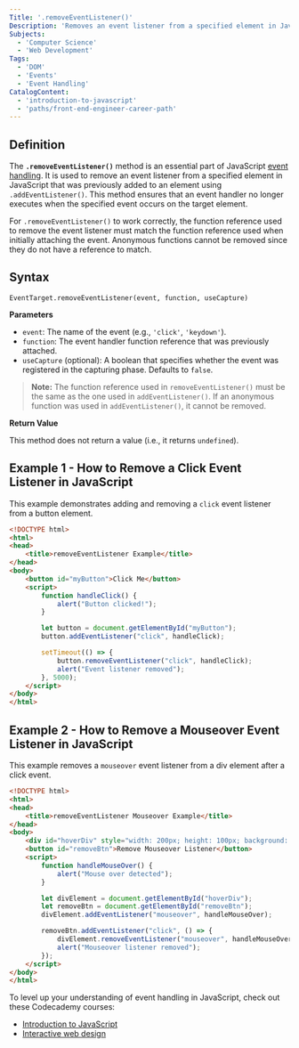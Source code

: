 ```yaml
---
Title: '.removeEventListener()'
Description: 'Removes an event listener from a specified element in JavaScript.'
Subjects:
  - 'Computer Science'
  - 'Web Development'
Tags:
  - 'DOM'
  - 'Events'
  - 'Event Handling'
CatalogContent:
  - 'introduction-to-javascript'
  - 'paths/front-end-engineer-career-path'
---
```


## Definition

The **`.removeEventListener()`** method is an essential part of JavaScript [event handling](https://www.codecademy.com/resources/docs/javascript/event-handling). It is used to remove an event listener from a specified element in JavaScript that was previously added to an element using `.addEventListener()`. This method ensures that an event handler no longer executes when the specified event occurs on the target element.

For `.removeEventListener()` to work correctly, the function reference used to remove the event listener must match the function reference used when initially attaching the event. Anonymous functions cannot be removed since they do not have a reference to match.

## Syntax

```pseudo
EventTarget.removeEventListener(event, function, useCapture)
```

**Parameters**

- `event`: The name of the event (e.g., `'click'`, `'keydown'`).
- `function`: The event handler function reference that was previously attached.
- `useCapture` (optional): A boolean that specifies whether the event was registered in the capturing phase. Defaults to `false`.

> **Note:** The function reference used in `removeEventListener()` must be the same as the one used in `addEventListener()`. If an anonymous function was used in `addEventListener()`, it cannot be removed.

**Return Value**

This method does not return a value (i.e., it returns `undefined`).

## Example 1 - How to Remove a Click Event Listener in JavaScript

This example demonstrates adding and removing a `click` event listener from a button element.

```html
<!DOCTYPE html>
<html>
<head>
    <title>removeEventListener Example</title>
</head>
<body>
    <button id="myButton">Click Me</button>
    <script>
        function handleClick() {
            alert("Button clicked!");
        }

        let button = document.getElementById("myButton");
        button.addEventListener("click", handleClick);

        setTimeout(() => {
            button.removeEventListener("click", handleClick);
            alert("Event listener removed");
        }, 5000);
    </script>
</body>
</html>
```

## Example 2 - How to Remove a Mouseover Event Listener in JavaScript

This example removes a `mouseover` event listener from a div element after a click event.

```html
<!DOCTYPE html>
<html>
<head>
    <title>removeEventListener Mouseover Example</title>
</head>
<body>
    <div id="hoverDiv" style="width: 200px; height: 100px; background: lightblue;">Hover over me</div>
    <button id="removeBtn">Remove Mouseover Listener</button>
    <script>
        function handleMouseOver() {
            alert("Mouse over detected");
        }

        let divElement = document.getElementById("hoverDiv");
        let removeBtn = document.getElementById("removeBtn");
        divElement.addEventListener("mouseover", handleMouseOver);

        removeBtn.addEventListener("click", () => {
            divElement.removeEventListener("mouseover", handleMouseOver);
            alert("Mouseover listener removed");
        });
    </script>
</body>
</html>
```

To level up your understanding of event handling in JavaScript, check out these Codecademy courses:

- [Introduction to JavaScript](https://www.codecademy.com/learn/introduction-to-javascript)
- [Interactive web design](https://www.codecademy.com/learn/interactive-web-design)
